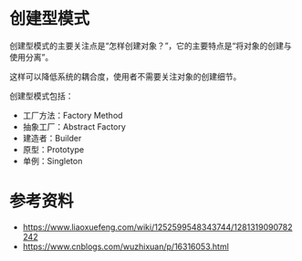 # 创建型模式

创建型模式的主要关注点是“怎样创建对象？”，它的主要特点是“将对象的创建与使用分离”。

这样可以降低系统的耦合度，使用者不需要关注对象的创建细节。

创建型模式包括：

- 工厂方法：Factory Method
- 抽象工厂：Abstract Factory
- 建造者：Builder
- 原型：Prototype
- 单例：Singleton

# 参考资料

- https://www.liaoxuefeng.com/wiki/1252599548343744/1281319090782242
- https://www.cnblogs.com/wuzhixuan/p/16316053.html